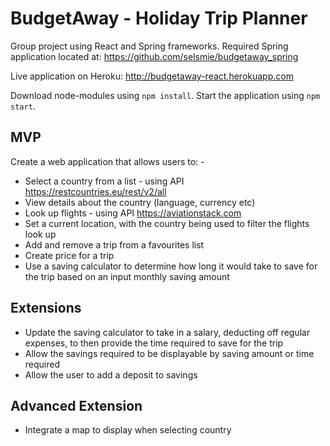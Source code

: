 # BudgetAway - Holiday Trip Planner

Group project using React and Spring frameworks.
Required Spring application located at: https://github.com/selsmie/budgetaway_spring

Live application on Heroku: http://budgetaway-react.herokuapp.com

Download node-modules using `npm install`.
Start the application using `npm start`.

## MVP

Create a web application that allows users to: -
- Select a country from a list - using API https://restcountries.eu/rest/v2/all
- View details about the country (language, currency etc)
- Look up flights - using API https://aviationstack.com
- Set a current location, with the country being used to filter the flights look up
- Add and remove a trip from a favourites list
- Create price for a trip
- Use a saving calculator to determine how long it would take to save for the trip based on an input monthly saving amount

## Extensions
- Update the saving calculator to take in a salary, deducting off regular expenses, to then provide the time required to save for the trip
- Allow the savings required to be displayable by saving amount or time required
- Allow the user to add a deposit to savings

## Advanced Extension
- Integrate a map to display when selecting country
